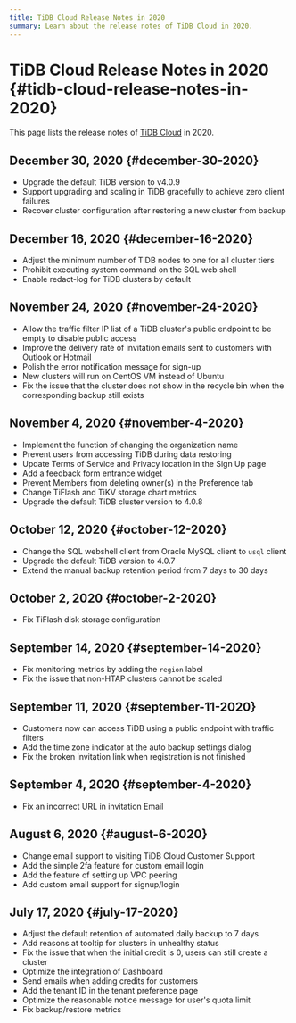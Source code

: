 ```yaml
---
title: TiDB Cloud Release Notes in 2020
summary: Learn about the release notes of TiDB Cloud in 2020.
---
```


# TiDB Cloud Release Notes in 2020 {#tidb-cloud-release-notes-in-2020}

This page lists the release notes of [TiDB Cloud](https://en.pingcap.com/tidb-cloud/) in 2020.

## December 30, 2020 {#december-30-2020}

-   Upgrade the default TiDB version to v4.0.9
-   Support upgrading and scaling in TiDB gracefully to achieve zero client failures
-   Recover cluster configuration after restoring a new cluster from backup

## December 16, 2020 {#december-16-2020}

-   Adjust the minimum number of TiDB nodes to one for all cluster tiers
-   Prohibit executing system command on the SQL web shell
-   Enable redact-log for TiDB clusters by default

## November 24, 2020 {#november-24-2020}

-   Allow the traffic filter IP list of a TiDB cluster's public endpoint to be empty to disable public access
-   Improve the delivery rate of invitation emails sent to customers with Outlook or Hotmail
-   Polish the error notification message for sign-up
-   New clusters will run on CentOS VM instead of Ubuntu
-   Fix the issue that the cluster does not show in the recycle bin when the corresponding backup still exists

## November 4, 2020 {#november-4-2020}

-   Implement the function of changing the organization name
-   Prevent users from accessing TiDB during data restoring
-   Update Terms of Service and Privacy location in the Sign Up page
-   Add a feedback form entrance widget
-   Prevent Members from deleting owner(s) in the Preference tab
-   Change TiFlash and TiKV storage chart metrics
-   Upgrade the default TiDB cluster version to 4.0.8

## October 12, 2020 {#october-12-2020}

-   Change the SQL webshell client from Oracle MySQL client to `usql` client
-   Upgrade the default TiDB version to 4.0.7
-   Extend the manual backup retention period from 7 days to 30 days

## October 2, 2020 {#october-2-2020}

-   Fix TiFlash disk storage configuration

## September 14, 2020 {#september-14-2020}

-   Fix monitoring metrics by adding the `region` label
-   Fix the issue that non-HTAP clusters cannot be scaled

## September 11, 2020 {#september-11-2020}

-   Customers now can access TiDB using a public endpoint with traffic filters
-   Add the time zone indicator at the auto backup settings dialog
-   Fix the broken invitation link when registration is not finished

## September 4, 2020 {#september-4-2020}

-   Fix an incorrect URL in invitation Email

## August 6, 2020 {#august-6-2020}

-   Change email support to visiting TiDB Cloud Customer Support
-   Add the simple 2fa feature for custom email login
-   Add the feature of setting up VPC peering
-   Add custom email support for signup/login

## July 17, 2020 {#july-17-2020}

-   Adjust the default retention of automated daily backup to 7 days
-   Add reasons at tooltip for clusters in unhealthy status
-   Fix the issue that when the initial credit is 0, users can still create a cluster
-   Optimize the integration of Dashboard
-   Send emails when adding credits for customers
-   Add the tenant ID in the tenant preference page
-   Optimize the reasonable notice message for user's quota limit
-   Fix backup/restore metrics
